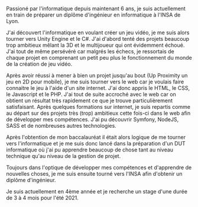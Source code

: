 Passioné par l'informatique depuis maintenant 6 ans, je suis actuellement en train de préparer un diplôme d'ingénieur en informatique à l'INSA de Lyon.

J'ai découvert l'informatique en voulant créer un jeu vidéo, je me suis alors tourner vers Unity Engine et le C#. J'ai d'abord tenté des projets beaucoup trop ambitieux mêlant la 3D et le multijoueur qui ont évidemment échoué. J'ai tout de même persévéré car malgrés les échecs, je ressortais de chaque projet en comprenant un petit peu plus le fonctionnement du monde de la création de jeu vidéo.

Après avoir réussi à mener à bien un projet jusqu'au bout (Up Proximity un jeu en 2D pour mobile), je me suis tourner vers le web car je voulais faire connaitre le jeu à l'aide d'un site internet. J'ai donc appris le HTML, le CSS, le Javascript et le PHP. J'ai tout de suite accroché avec le web car on obtient un résultat très rapidement ce que je trouve particulièrement satisfaisant. Après quelques formations sur internet, je suis repartis comme au départ sur des projets très (trop) ambitieux cette fois-ci dans le web afin de développer mes compétences. J'ai pu découvrir Symfony, NodeJS, SASS et de nombreuses autres technologies.

Après l'obtention de mon baccalauréat il était alors logique de me tourner vers l'informatique et je me suis donc lancé dans la préparation d'un DUT informatique où j'ai pu apprendre beaucoup de chose tant au niveau technique qu'au niveau de la gestion de projet.

Toujours dans l'optique de développer mes compétences et d'apprendre de nouvelles choses, je me suis ensuite tourné vers l'INSA afin d'obtenir un diplôme d'ingénieur.

Je suis actuellement en 4ème année et je recherche un stage d'une durée de 3 à 4 mois pour l'été 2021.